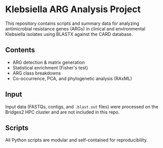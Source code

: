 # Klebsiella ARG Analysis Project

This repository contains scripts and summary data for analyzing antimicrobial resistance genes (ARGs) in clinical and environmental Klebsiella isolates using BLASTX against the CARD database.

## Contents

- ARG detection & matrix generation
- Statistical enrichment (Fisher's test)
- ARG class breakdowns
- Co-occurrence, PCA, and phylogenetic analysis (RAxML)

## Input

Input data (FASTQs, contigs, and `.blast.out` files) were processed on the Bridges2 HPC cluster and are not included in this repo.

## Scripts

All Python scripts are modular and self-contained for reproducibility.

